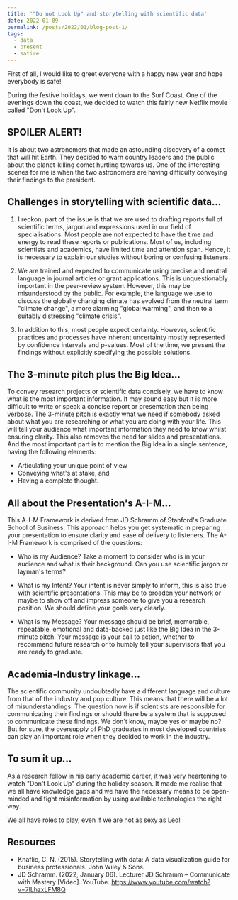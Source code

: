```yaml
---
title: '"Do not Look Up" and storytelling with scientific data'
date: 2022-01-09
permalink: /posts/2022/01/blog-post-1/
tags:
  - data
  - present
  - satire
---
```

First of all, I would like to greet everyone with a happy new year and hope everybody is safe!

During the festive holidays, we went down to the Surf Coast.
One of the evenings down the coast, we decided to watch this fairly new Netflix movie called "Don't Look Up".

SPOILER ALERT!
------
It is about two astronomers that made an astounding discovery of a comet that will hit Earth. They decided to warn country leaders and the public about the planet-killing comet hurtling towards us. One of the interesting scenes for me is when the two astronomers are having difficulty conveying their findings to the president.

Challenges in storytelling with scientific data...
------
1. I reckon, part of the issue is that we are used to drafting reports full of scientific terms, jargon and expressions used in our field of specialisations. Most people are not expected to have the time and energy to read these reports or publications. Most of us, including scientists and academics, have limited time and attention span. Hence, it is necessary to explain our studies without boring or confusing listeners.

2. We are trained and expected to communicate using precise and neutral language in journal articles or grant applications. This is unquestionably important in the peer-review system. However, this may be misunderstood by the public. For example, the language we use to discuss the globally changing climate has evolved from the neutral term "climate change", a more alarming "global warming", and then to a suitably distressing "climate crisis".

3. In addition to this, most people expect certainty. However, scientific practices and processes have inherent uncertainty mostly represented by confidence intervals and p-values. Most of the time, we present the findings without explicitly specifying the possible solutions. 

The 3-minute pitch plus the Big Idea...
------
To convey research projects or scientific data concisely, we have to know what is the most important information. It may sound easy but it is more difficult to write or speak a concise report or presentation than being verbose. The 3-minute pitch is exactly what we need if somebody asked about what you are researching or what you are doing with your life. This will tell your audience what important information they need to know whilst ensuring clarity. This also removes the need for slides and presentations. And the most important part is to mention the Big Idea in a single sentence, having the following elements:
* Articulating your unique point of view
* Conveying what's at stake, and
* Having a complete thought.

All about the Presentation's A-I-M...
------
This A-I-M Framework is derived from JD Schramm of Stanford's Graduate School of Business. 
This approach helps you get systematic in preparing your presentation to ensure clarity and ease of delivery to listeners.
The A-I-M Framework is comprised of the questions:

* Who is my Audience? Take a moment to consider who is in your audience and what is their background. Can you use scientific jargon or layman's terms?

* What is my Intent? Your intent is never simply to inform, this is also true with scientific presentations. This may be to broaden your network or maybe to show off and impress someone to give you a research position. We should define your goals very clearly.

* What is my Message? Your message should be brief, memorable, repeatable, emotional and data-backed just like the Big Idea in the 3-minute pitch. Your message is your call to action, whether to recommend future research or to humbly tell your supervisors that you are ready to graduate.

Academia-Industry linkage...
------
The scientific community undoubtedly have a different language and culture from that of the industry and pop culture. This means that there will be a lot of misunderstandings. The question now is if scientists are responsible for communicating their findings or should there be a system that is supposed to communicate these findings. We don't know, maybe yes or maybe no? But for sure, the oversupply of PhD graduates in most developed countries can play an important role when they decided to work in the industry.

To sum it up...
------
As a research fellow in his early academic career, it was very heartening to watch "Don't Look Up" during the holiday season.
It made me realise that we all have knowledge gaps and we have the necessary means to be open-minded and fight misinformation by using available technologies the right way.

We all have roles to play, even if we are not as sexy as Leo!

Resources
------
* Knaflic, C. N. (2015). Storytelling with data: A data visualization guide for business professionals. John Wiley & Sons.
* JD Schramm. (2022, January 06). Lecturer JD Schramm – Communicate with Mastery [Video]. YouTube. https://www.youtube.com/watch?v=7lLhzxLFM8Q

